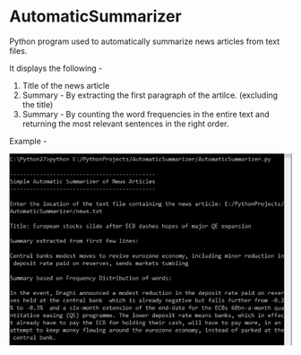 # AutomaticSummarizer
Python program used to automatically summarize news articles from text files. 

It displays the following - 

1. Title of the news article
2. Summary - By extracting the first paragraph of the artilce. (excluding the title) 
3. Summary - By counting the word frequencies in the entire text and returning the most relevant sentences in the right order. 

Example - 

![News Summarization Example](Screenshots/News.PNG?raw=true "News Summarization Example")
